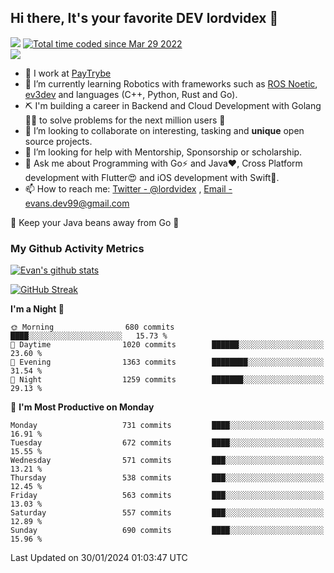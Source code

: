## Hi there, It's your favorite DEV lordvidex 👋
<img src="https://komarev.com/ghpvc/?username=lordvidex&label=Views&color=blue&style=plastic" /> <a href="https://wakatime.com/@0e56db35-d16b-410a-acc0-4085055304bf"><img src="https://wakatime.com/badge/user/0e56db35-d16b-410a-acc0-4085055304bf.svg" alt="Total time coded since Mar 29 2022" /></a>  
![](https://github-profile-trophy.vercel.app/?username=lordvidex)
- 🔭 I work at [PayTrybe](https://www.paytrybe.com)
- 🌱 I’m currently learning Robotics with frameworks such as [ROS Noetic](ros.org), [ev3dev](www.ev3dev.org) and languages (C++, Python, Rust and Go).
- ⛏️ I'm building a career in Backend and Cloud Development with Golang 🧙🏼 to solve problems for the next million users 🤌
- 👯 I’m looking to collaborate on interesting, tasking and **unique** open source projects.
- 🤔 I’m looking for help with Mentorship, Sponsorship or scholarship.
- 💬 Ask me about Programming with Go⚡️ and Java❤️, Cross Platform development with Flutter😍 and iOS development with Swift🚀.
- 📫 How to reach me: [Twitter - @lordvidex](https://twitter.com/lordvidex) , [Email - evans.dev99@gmail.com](mailto:evans.dev99@gmail.com?body=Hello%20Evans,)
  
    
🎤 Keep your Java beans away from Go 🌚
  
  
### My Github Activity Metrics
<div>
<!-- <a href="https://github.com/lordvidex">
  <img src="https://github-readme-stats.vercel.app/api/top-langs/?username=lordvidex&theme=light" />
</a>    -->
<!-- [![Top Langs](https://github-readme-stats.vercel.app/api/top-langs/?username=lordvidex)](https://github.com/lordvidex/)  -->
<a href="https://github.com/lordvidex">
 <img src="https://github-readme-stats.vercel.app/api?username=lordvidex&show_icons=true&theme=light&line_height=27" alt="Evan's github stats"/>
</a>
</div>

[![GitHub Streak](https://github-readme-streak-stats.herokuapp.com?user=lordvidex&theme=github-dark&hide_border=true)](https://git.io/streak-stats)

<!--
  <a href="https://github.com/iampawan/FlutterExampleApps">
    <img align="center" src="https://github-readme-stats.vercel.app/api/pin/?username=iampawan&repo=FlutterExampleApps&theme=light" />

  </a>
  <a href="https://github.com/iampawan/VelocityX">
   <img align="center" src="https://github-readme-stats.vercel.app/api/pin/?username=iampawan&repo=VelocityX&theme=light" />
  </a>
-->
<!--START_SECTION:waka-->
**I'm a Night 🦉** 

```text
🌞 Morning                680 commits         ████░░░░░░░░░░░░░░░░░░░░░   15.73 % 
🌆 Daytime                1020 commits        ██████░░░░░░░░░░░░░░░░░░░   23.60 % 
🌃 Evening                1363 commits        ████████░░░░░░░░░░░░░░░░░   31.54 % 
🌙 Night                  1259 commits        ███████░░░░░░░░░░░░░░░░░░   29.13 % 
```
📅 **I'm Most Productive on Monday** 

```text
Monday                   731 commits         ████░░░░░░░░░░░░░░░░░░░░░   16.91 % 
Tuesday                  672 commits         ████░░░░░░░░░░░░░░░░░░░░░   15.55 % 
Wednesday                571 commits         ███░░░░░░░░░░░░░░░░░░░░░░   13.21 % 
Thursday                 538 commits         ███░░░░░░░░░░░░░░░░░░░░░░   12.45 % 
Friday                   563 commits         ███░░░░░░░░░░░░░░░░░░░░░░   13.03 % 
Saturday                 557 commits         ███░░░░░░░░░░░░░░░░░░░░░░   12.89 % 
Sunday                   690 commits         ████░░░░░░░░░░░░░░░░░░░░░   15.96 % 
```



 Last Updated on 30/01/2024 01:03:47 UTC
<!--END_SECTION:waka-->
